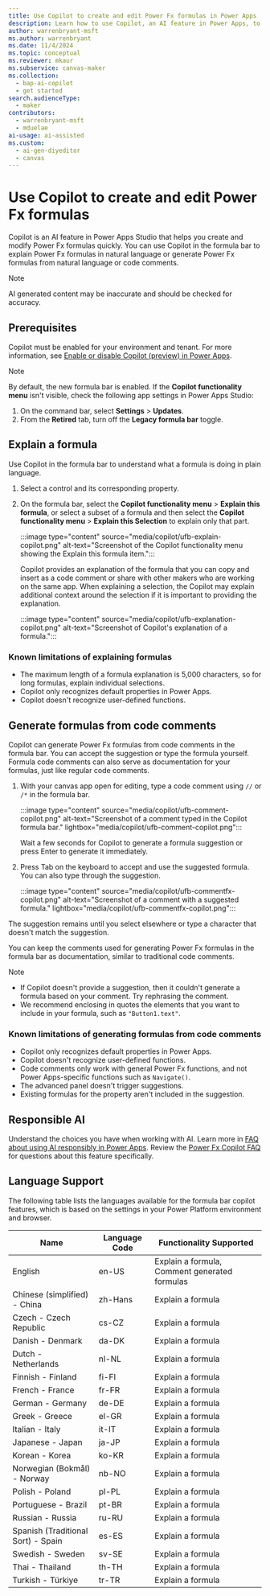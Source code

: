 ```yaml
---
title: Use Copilot to create and edit Power Fx formulas in Power Apps
description: Learn how to use Copilot, an AI feature in Power Apps, to create and edit Power Fx formulas in the formula bar from natural language or code comments.
author: warrenbryant-msft
ms.author: warrenbryant
ms.date: 11/4/2024
ms.topic: conceptual
ms.reviewer: mkaur
ms.subservice: canvas-maker
ms.collection:
  - bap-ai-copilot
  - get started
search.audienceType:
  - maker
contributors:
  - warrenbryant-msft
  - mduelae
ai-usage: ai-assisted
ms.custom: 
  - ai-gen-diyeditor
  - canvas
---
```


# Use Copilot to create and edit Power Fx formulas

Copilot is an AI feature in Power Apps Studio that helps you create and modify Power Fx formulas quickly. You can use Copilot in the formula bar to explain Power Fx formulas in natural language or generate Power Fx formulas from natural language or code comments.

> [!NOTE]
> AI generated content may be inaccurate and should be checked for accuracy.

## Prerequisites

Copilot must be enabled for your environment and tenant. For more information, see [Enable or disable Copilot (preview) in Power Apps](ai-overview.md#enable-or-disable-copilot-preview-in-power-apps).
 
> [!NOTE]
> By default, the new formula bar is enabled. If the **Copilot functionality menu** isn't visible, check the following app settings in Power Apps Studio:
> 1. On the command bar, select **Settings** > **Updates**.
> 1. From the **Retired** tab, turn off the **Legacy formula bar** toggle.


## Explain a formula

Use Copilot in the formula bar to understand what a formula is doing in plain language.

1. Select a control and its corresponding property.

1. On the formula bar, select the **Copilot functionality menu** > **Explain this formula**, or select a subset of a formula and then select the **Copilot functionality menu** > **Explain this Selection** to explain only that part.

    :::image type="content" source="media/copilot/ufb-explain-copilot.png" alt-text="Screenshot of the Copilot functionality menu showing the Explain this formula item.":::

    Copilot provides an explanation of the formula that you can copy and insert as a code comment or share with other makers who are working on the same app.  When explaining a selection, the Copilot may explain additional context around the selection if it is important to providing the explanation.

    :::image type="content" source="media/copilot/ufb-explanation-copilot.png" alt-text="Screenshot of Copilot's explanation of a formula.":::

### Known limitations of explaining formulas

- The maximum length of a formula explanation is 5,000 characters, so for long formulas, explain individual selections.
- Copilot only recognizes default properties in Power Apps.
- Copilot doesn't recognize user-defined functions.

## Generate formulas from code comments 

Copilot can generate Power Fx formulas from code comments in the formula bar. You can accept the suggestion or type the formula yourself. Formula code comments can also serve as documentation for your formulas, just like regular code comments.

1. With your canvas app open for editing, type a code comment using `//` or `/*` in the formula bar.

    :::image type="content" source="media/copilot/ufb-comment-copilot.png" alt-text="Screenshot of a comment typed in the Copilot formula bar." lightbox="media/copilot/ufb-comment-copilot.png":::

    Wait a few seconds for Copilot to generate a formula suggestion or press Enter to generate it immediately.

1. Press Tab on the keyboard to accept and use the suggested formula. You can also type through the suggestion.

    :::image type="content" source="media/copilot/ufb-commentfx-copilot.png" alt-text="Screenshot of a comment with a suggested formula." lightbox="media/copilot/ufb-commentfx-copilot.png":::

The suggestion remains until you select elsewhere or type a character that doesn't match the suggestion.

You can keep the comments used for generating Power Fx formulas in the formula bar as documentation, similar to traditional code comments.

> [!NOTE]
>
> - If Copilot doesn't provide a suggestion, then it couldn't generate a formula based on your comment. Try rephrasing the comment.
> - We recommend enclosing in quotes the elements that you want to include in your formula, such as `"Button1.text"`.

### Known limitations of generating formulas from code comments

- Copilot only recognizes default properties in Power Apps.
- Copilot doesn't recognize user-defined functions.
- Code comments only work with general Power Fx functions, and not Power Apps-specific functions such as `Navigate()`.
- The advanced panel doesn't trigger suggestions.
- Existing formulas for the property aren't included in the suggestion.


## Responsible AI

Understand the choices you have when working with AI. Learn more in [FAQ about using AI responsibly in Power Apps](../common/responsible-ai-overview.md). Review the [Power Fx Copilot FAQ](../common/faqs-copilot-powerfx.md) for questions about this feature specifically.

## Language Support

The following table lists the languages available for the formula bar copilot features, which is based on the settings in your Power Platform environment and browser.

| **Name** | **Language Code** | **Functionality Supported** |
|----------|-------------------|-----------------------------|
| English | en-US | Explain a formula, Comment generated formulas |
| Chinese (simplified) - China | zh-Hans | Explain a formula |
| Czech - Czech Republic | cs-CZ | Explain a formula |
| Danish - Denmark | da-DK | Explain a formula |
| Dutch - Netherlands | nl-NL | Explain a formula |
| Finnish - Finland | fi-FI | Explain a formula |
| French - France | fr-FR | Explain a formula |
| German - Germany | de-DE | Explain a formula |
| Greek - Greece | el-GR | Explain a formula |
| Italian - Italy | it-IT | Explain a formula |
| Japanese - Japan | ja-JP | Explain a formula |
| Korean - Korea | ko-KR | Explain a formula |
| Norwegian (Bokmål) - Norway | nb-NO | Explain a formula |
| Polish - Poland | pl-PL | Explain a formula |
| Portuguese - Brazil | pt-BR | Explain a formula |
| Russian - Russia | ru-RU | Explain a formula |
| Spanish (Traditional Sort) - Spain | es-ES | Explain a formula |
| Swedish - Sweden | sv-SE | Explain a formula |
| Thai - Thailand | th-TH | Explain a formula |
| Turkish - Türkiye | tr-TR | Explain a formula |
